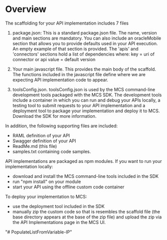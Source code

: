 # Overview

The scaffolding for your API implementation includes 7 files

1. package.json: This is a standard package.json file.
  The name, version and main sections are mandatory.
  You can also include an oracleMobile section that allows you to provide defaults used in your API execution.
  An empty example of that section is provided.  The 'apis' and 'connectors' sections hold a list of dependencies where:
  	key = uri of connector or api
  	value = default version 

2. Your main javascript file.
  This provides the main body of the scaffold.
  The functions included in the javascript file define where we are expecting API implementation code to appear.

3. toolsConfig.json. toolsConfig.json is used by the MCS command-line development tools packaged with the MCS SDK.
   The development tools include a container in which you can run and debug your APIs locally, a testing tool to submit requests
   to your API implementation and a deployment tool to package your implementation
   and deploy it to MCS. Download the SDK for more information.

In addition, the following supporting files are included:
* RAML definition of your API
* Swagger definition of your API
* ReadMe.md (this file)
* samples.txt containing code samples.

API implementations are packaged as npm modules. If you want to run your implementation locally:
* download and install the MCS command-line tools included in the SDK
* run "npm install" on your module
* start your API using the offline custom code container

To deploy your implementation to MCS:
* use the deployment tool included in the SDK
* manually zip the custom code so that is resembles the scaffold file (the base directory appears at the base of the zip file)
  and upload the zip via the API Implementations page in the MCS UI.

"# PopulateListFromVariable-IP" 
